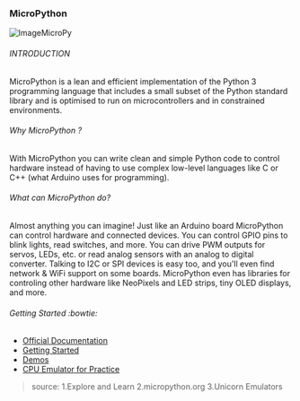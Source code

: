 ### MicroPython


![ImageMicroPy](https://upload.wikimedia.org/wikipedia/commons/4/4e/Micropython-logo.svg)

###### INTRODUCTION

MicroPython is a lean and efficient implementation of the Python 3 programming language that includes a small subset of the Python standard library and is optimised to run on microcontrollers and in constrained environments. 

###### Why MicroPython ?

 With MicroPython you can write clean and simple Python code to control hardware instead of having to use complex low-level languages like C or C++ (what Arduino uses for programming).

###### What can MicroPython do?

Almost anything you can imagine!  Just like an Arduino board MicroPython can control hardware and connected devices.  You can control GPIO pins to blink lights, read switches, and more.  You can drive PWM outputs for servos, LEDs, etc. or read analog sensors with an analog to digital converter.  Talking to I2C or SPI devices is easy too, and you'll even find network & WiFi support on some boards.  MicroPython even has libraries for controling other hardware like NeoPixels and LED strips, tiny OLED displays, and more.

###### Getting Started :bowtie:

- [Official Documentation](http://docs.micropython.org/en/latest/)
- [Getting Started](https://www.youtube.com/watch?v=BuJ3j3wohrw&list=PL6GW05BfqWIebMtGTSzrafZi2HWORxzu0)
- [Demos](https://www.youtube.com/watch?v=hHec4qL00x0)
- [CPU Emulator for Practice](https://micropython.org/unicorn/)


> source:   1.Explore and Learn
>           2.micropython.org
>           3.Unicorn Emulators
